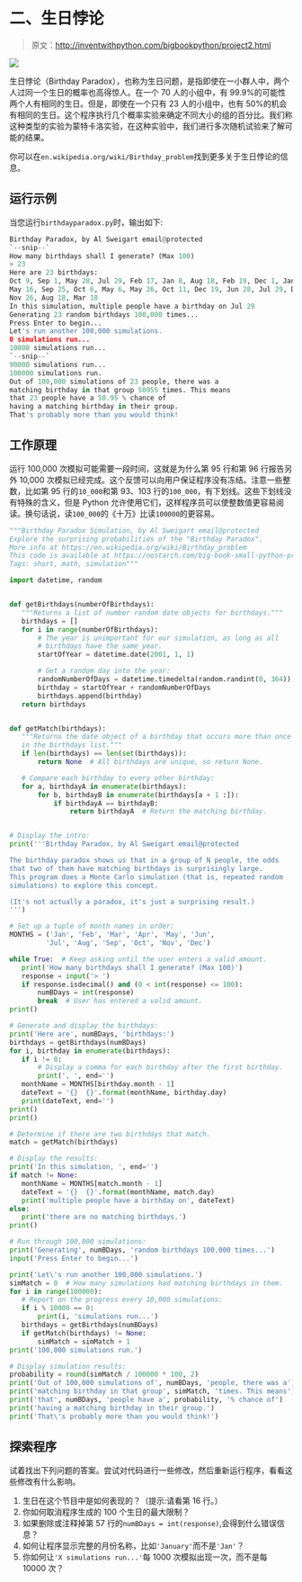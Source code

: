 # 二、生日悖论

> 原文：<http://inventwithpython.com/bigbookpython/project2.html>

![](img/9d995d63aaead72cad01120081eb8f75.png)

生日悖论（Birthday Paradox），也称为生日问题，是指即使在一小群人中，两个人过同一个生日的概率也高得惊人。在一个 70 人的小组中，有 99.9%的可能性两个人有相同的生日。但是，即使在一个只有 23 人的小组中，也有 50%的机会有相同的生日。这个程序执行几个概率实验来确定不同大小的组的百分比。我们称这种类型的实验为蒙特卡洛实验，在这种实验中，我们进行多次随机试验来了解可能的结果。

你可以在`en.wikipedia.org/wiki/Birthday_problem`找到更多关于生日悖论的信息。

## 运行示例

当您运行`birthdayparadox.py`时，输出如下:

```py
Birthday Paradox, by Al Sweigart email@protected
`--snip--`
How many birthdays shall I generate? (Max 100)
> 23
Here are 23 birthdays:
Oct 9, Sep 1, May 28, Jul 29, Feb 17, Jan 8, Aug 18, Feb 19, Dec 1, Jan 22,
May 16, Sep 25, Oct 6, May 6, May 26, Oct 11, Dec 19, Jun 28, Jul 29, Dec 6,
Nov 26, Aug 18, Mar 18
In this simulation, multiple people have a birthday on Jul 29
Generating 23 random birthdays 100,000 times...
Press Enter to begin...
Let's run another 100,000 simulations.
0 simulations run...
10000 simulations run...
`--snip--`
90000 simulations run...
100000 simulations run.
Out of 100,000 simulations of 23 people, there was a
matching birthday in that group 50955 times. This means
that 23 people have a 50.95 % chance of
having a matching birthday in their group.
That's probably more than you would think!
```

## 工作原理

运行 100,000 次模拟可能需要一段时间，这就是为什么第 95 行和第 96 行报告另外 10,000 次模拟已经完成。这个反馈可以向用户保证程序没有冻结。注意一些整数，比如第 95 行的`10_000`和第 93、103 行的`100_000`，有下划线。这些下划线没有特殊的含义，但是 Python 允许使用它们，这样程序员可以使整数值更容易阅读。换句话说，读`100_000`的《十万》比读`100000`的更容易。

```py
"""Birthday Paradox Simulation, by Al Sweigart email@protected
Explore the surprising probabilities of the "Birthday Paradox".
More info at https://en.wikipedia.org/wiki/Birthday_problem
This code is available at https://nostarch.com/big-book-small-python-programming
Tags: short, math, simulation"""

import datetime, random


def getBirthdays(numberOfBirthdays):
   """Returns a list of number random date objects for birthdays."""
   birthdays = []
   for i in range(numberOfBirthdays):
       # The year is unimportant for our simulation, as long as all
       # birthdays have the same year.
       startOfYear = datetime.date(2001, 1, 1)

       # Get a random day into the year:
       randomNumberOfDays = datetime.timedelta(random.randint(0, 364))
       birthday = startOfYear + randomNumberOfDays
       birthdays.append(birthday)
   return birthdays


def getMatch(birthdays):
   """Returns the date object of a birthday that occurs more than once
   in the birthdays list."""
   if len(birthdays) == len(set(birthdays)):
       return None  # All birthdays are unique, so return None.

   # Compare each birthday to every other birthday:
   for a, birthdayA in enumerate(birthdays):
       for b, birthdayB in enumerate(birthdays[a + 1 :]):
           if birthdayA == birthdayB:
               return birthdayA  # Return the matching birthday.


# Display the intro:
print('''Birthday Paradox, by Al Sweigart email@protected

The birthday paradox shows us that in a group of N people, the odds
that two of them have matching birthdays is surprisingly large.
This program does a Monte Carlo simulation (that is, repeated random
simulations) to explore this concept.

(It's not actually a paradox, it's just a surprising result.)
''')

# Set up a tuple of month names in order:
MONTHS = ('Jan', 'Feb', 'Mar', 'Apr', 'May', 'Jun',
         'Jul', 'Aug', 'Sep', 'Oct', 'Nov', 'Dec')

while True:  # Keep asking until the user enters a valid amount.
   print('How many birthdays shall I generate? (Max 100)')
   response = input('> ')
   if response.isdecimal() and (0 < int(response) <= 100):
       numBDays = int(response)
       break  # User has entered a valid amount.
print()

# Generate and display the birthdays:
print('Here are', numBDays, 'birthdays:')
birthdays = getBirthdays(numBDays)
for i, birthday in enumerate(birthdays):
   if i != 0:
       # Display a comma for each birthday after the first birthday.
       print(', ', end='')
   monthName = MONTHS[birthday.month - 1]
   dateText = '{}  {}'.format(monthName, birthday.day)
   print(dateText, end='')
print()
print()

# Determine if there are two birthdays that match.
match = getMatch(birthdays)

# Display the results:
print('In this simulation, ', end='')
if match != None:
   monthName = MONTHS[match.month - 1]
   dateText = '{}  {}'.format(monthName, match.day)
   print('multiple people have a birthday on', dateText)
else:
   print('there are no matching birthdays.')
print()

# Run through 100,000 simulations:
print('Generating', numBDays, 'random birthdays 100,000 times...')
input('Press Enter to begin...')

print('Let\'s run another 100,000 simulations.')
simMatch = 0  # How many simulations had matching birthdays in them.
for i in range(100000):
   # Report on the progress every 10,000 simulations:
   if i % 10000 == 0:
       print(i, 'simulations run...')
   birthdays = getBirthdays(numBDays)
   if getMatch(birthdays) != None:
       simMatch = simMatch + 1
print('100,000 simulations run.')

# Display simulation results:
probability = round(simMatch / 100000 * 100, 2)
print('Out of 100,000 simulations of', numBDays, 'people, there was a')
print('matching birthday in that group', simMatch, 'times. This means')
print('that', numBDays, 'people have a', probability, '% chance of')
print('having a matching birthday in their group.')
print('That\'s probably more than you would think!') 
```

## 探索程序

试着找出下列问题的答案。尝试对代码进行一些修改，然后重新运行程序，看看这些修改有什么影响。

1.  生日在这个节目中是如何表现的？（提示:请看第 16 行。）
2.  你如何取消程序生成的 100 个生日的最大限制？
3.  如果删除或注释掉第 57 行的`numBDays = int(response)`,会得到什么错误信息？
4.  如何让程序显示完整的月份名称，比如`'January'`而不是`'Jan'`？
5.  你如何让`'X simulations run...'`每 1000 次模拟出现一次，而不是每 10000 次？